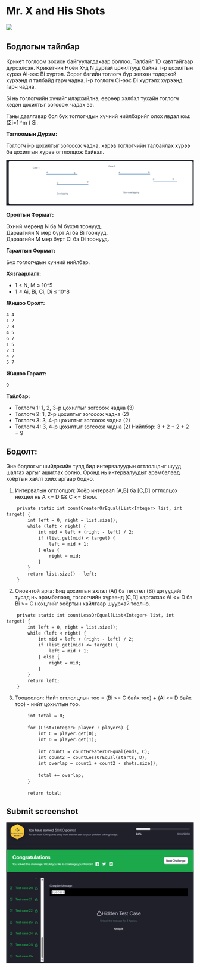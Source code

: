# Mr. X and His Shots

[![]( https://img.shields.io/badge/Бодлогын_линк-blue)](https://www.hackerrank.com/challenges/x-and-his-shots/problem?isFullScreen=false)

## Бодлогын тайлбар

Крикет тоглоом зохион байгуулагдахаар боллоо. Талбайг 1D хавтгайгаар дүрсэлсэн. Крикетчин Ноён X-д N дуртай цохилтууд байна. i-р цохилтын хүрээ Ai-ээс Bi хүртэл. Эсрэг багийн тоглогч бүр зөвхөн тодорхой хүрээнд л талбайд гарч чадна. i-р тоглогч Ci-ээс Di хүртэлх хүрээнд гарч чадна.

Si нь тоглогчийн хүчийг илэрхийлнэ, өөрөөр хэлбэл тухайн тоглогч хэдэн цохилтыг зогсоож чадах вэ.

Таны даалгавар бол бүх тоглогчдын хүчний нийлбэрийг олох явдал юм: (Σi=1 ^m ) Si.

**Тоглоомын Дүрэм:**

Тоглогч i-р цохилтыг зогсоож чадна, хэрэв тоглогчийн талбайлах хүрээ ба цохилтын хүрээ огтлолцож байвал.

![Submit](/images/33.1.png)

**Оролтын Формат:**

Эхний мөрөнд N ба M бүхэл тоонууд.\
Дараагийн N мөр бүрт Ai ба Bi тоонууд.\
Дараагийн M мөр бүрт Ci ба Di тоонууд.

**Гаралтын Формат:**

Бүх тоглогчдын хүчний нийлбэр.

**Хязгаарлалт:**

- 1 < N, M ≤ 10^5
- 1 ≤ Ai, Bi, Ci, Di ≤ 10^8

**Жишээ Оролт:**

```
4 4
1 2 
2 3
4 5
6 7
1 5
2 3
4 7
5 7
```

**Жишээ Гаралт:**

```
9
```

**Тайлбар:**

- Тоглогч 1: 1, 2, 3-р цохилтыг зогсоож чадна (3)
- Тоглогч 2: 1, 2-р цохилтыг зогсоож чадна (2)
- Тоглогч 3: 3, 4-р цохилтыг зогсоож чадна (2)
- Тоглогч 4: 3, 4-р цохилтыг зогсоож чадна (2)
Нийлбэр: 3 + 2 + 2 + 2 = 9

## Бодолт:

Энэ бодлогыг шийдэхийн тулд бид интервалуудын огтлолцлыг шууд шалгах аргыг ашиглах болно. Оронд нь интервалуудыг эрэмбэлээд хоёртын хайлт хийх аргаар бодно.

1. Интервалын огтлолцол: Хоёр интервал [A,B] ба [C,D] огтлолцох нөхцөл нь A <= D && C <= B юм.

```
    private static int countGreaterOrEqual(List<Integer> list, int target) {
        int left = 0, right = list.size();
        while (left < right) {
            int mid = left + (right - left) / 2;
            if (list.get(mid) < target) {
                left = mid + 1;
            } else {
                right = mid;
            }
        }
        return list.size() - left;
    }
```

2. Оновчтой арга: Бид цохилтын эхлэл (Ai) ба төгсгөл (Bi) цэгүүдийг тусад нь эрэмбэлээд, тоглогчийн хүрээнд [C,D] харгалзах Ai <= D ба Bi >= C нөхцлийг хоёртын хайлтаар шуурхай тоолно.

```
    private static int countLessOrEqual(List<Integer> list, int target) {
        int left = 0, right = list.size();
        while (left < right) {
            int mid = left + (right - left) / 2;
            if (list.get(mid) <= target) {
                left = mid + 1;
            } else {
                right = mid;
            }
        }
        return left;
    }
```

3. Тооцоолол: Нийт огтлолцлын тоо = (Bi >= C байх тоо) + (Ai <= D байх тоо) - нийт цохилтын тоо.

```
        int total = 0;
        
        for (List<Integer> player : players) {
            int C = player.get(0);
            int D = player.get(1);
            
            int count1 = countGreaterOrEqual(ends, C);
            int count2 = countLessOrEqual(starts, D);
            int overlap = count1 + count2 - shots.size();
            
            total += overlap;
        }
        
        return total;
```


## Submit screenshot

![Submit](/images/33.submit.png)

